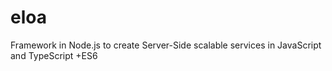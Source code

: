 # eloa
Framework in Node.js to create Server-Side scalable services in JavaScript and TypeScript +ES6
